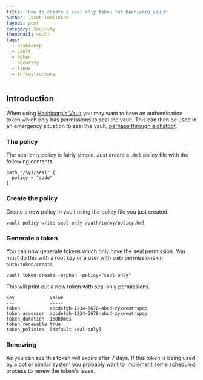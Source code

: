 ```yaml
---
title: 'How to create a seal only token for Hashicorp Vault'
author: Jacob Tomlinson
layout: post
category: Security
thumbnail: vault
tags:
  - hashicorp
  - vault
  - token
  - security
  - linux
  - infrastructure
---
```


## Introduction

When using [Hashicorp's Vault][vault] you may want to have an authentication token which only has permissions to seal the vault. This can then be used in an emergency situation to seal the vault, [perhaps through a chatbot][opsdroid-skill-vault].

### The policy

The seal only policy is fairly simple. Just create a `.hcl` policy file with the following contents:

```
path "/sys/seal" {
  policy = "sudo"
}
```

### Create the policy

Create a new policy in vault using the policy file you just created.

```
vault policy-write seal-only /path/to/my/policy.hcl
```

### Generate a token

You can now generate tokens which only have the seal permission. You must do this with a root key or a user with `sudo` permissions on `auth/token/create`.

```
vault token-create -orphan -policy="seal-only"
```

This will print out a new token with seal only permissions.

```
Key            	Value
---            	-----
token          	abcdefgh-1234-5678-abcd-zyxwvutrspqo
token_accessor 	abcdefgh-1234-5678-abcd-zyxwvutrspqo
token_duration 	168h0m0s
token_renewable	true
token_policies 	[default seal-only]
```

### Renewing

As you can see this token will expire after 7 days. If this token is being used by a bot or similar system you probably want to implement some scheduled process to renew the token's lease.

[opsdroid-skill-vault]: https://github.com/opsdroid/skill-vault
[vault]: https://www.vaultproject.io
